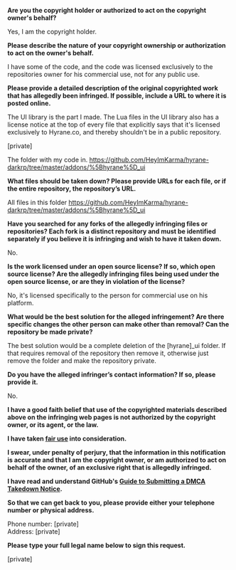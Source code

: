 **Are you the copyright holder or authorized to act on the copyright owner's behalf?**

Yes, I am the copyright holder.

**Please describe the nature of your copyright ownership or authorization to act on the owner's behalf.**

I have some of the code, and the code was licensed exclusively to the repositories owner for his commercial use, not for any public use.

**Please provide a detailed description of the original copyrighted work that has allegedly been infringed. If possible, include a URL to where it is posted online.**

The UI library is the part I made. The Lua files in the UI library also has a license notice at the top of every file that explicitly says that it's licensed exclusively to Hyrane.co, and thereby shouldn't be in a public repository.

[private]  

The folder with my code in.
https://github.com/HeyImKarma/hyrane-darkrp/tree/master/addons/%5Bhyrane%5D_ui

**What files should be taken down? Please provide URLs for each file, or if the entire repository, the repository’s URL.**

All files in this folder https://github.com/HeyImKarma/hyrane-darkrp/tree/master/addons/%5Bhyrane%5D_ui

**Have you searched for any forks of the allegedly infringing files or repositories? Each fork is a distinct repository and must be identified separately if you believe it is infringing and wish to have it taken down.**

No.

**Is the work licensed under an open source license? If so, which open source license? Are the allegedly infringing files being used under the open source license, or are they in violation of the license?**

No, it's licensed specifically to the person for commercial use on his platform.

**What would be the best solution for the alleged infringement? Are there specific changes the other person can make other than removal? Can the repository be made private?**

The best solution would be a complete deletion of the [hyrane]_ui folder. If that requires removal of the repository then remove it, otherwise just remove the folder and make the repository private.

**Do you have the alleged infringer’s contact information? If so, please provide it.**

No.

**I have a good faith belief that use of the copyrighted materials described above on the infringing web pages is not authorized by the copyright owner, or its agent, or the law.**

**I have taken <a href="https://www.lumendatabase.org/topics/22">fair use</a> into consideration.**

**I swear, under penalty of perjury, that the information in this notification is accurate and that I am the copyright owner, or am authorized to act on behalf of the owner, of an exclusive right that is allegedly infringed.**

**I have read and understand GitHub's <a href="https://help.github.com/articles/guide-to-submitting-a-dmca-takedown-notice/">Guide to Submitting a DMCA Takedown Notice</a>.**

**So that we can get back to you, please provide either your telephone number or physical address.**

Phone number: [private]  
Address: [private]

**Please type your full legal name below to sign this request.**

[private]
